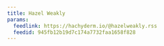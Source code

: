 ```yaml
---
title: Hazel Weakly
params:
  feedlink: https://hachyderm.io/@hazelweakly.rss
  feedid: 945fb12b19d7c174a7732faa1658f828
---
```

